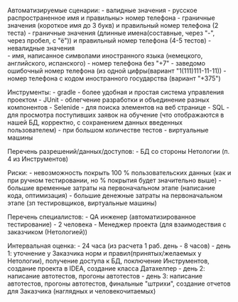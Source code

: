 Автоматизируемые сценарии: 
        - валидные значения
                - русское распространенное имя и правильны> номер телефона
                - граничные значения (короткое имя до 3 букв) и правильный номер телефона (2 теста)
                - граничные значения (длинные имена(составные, через "-", через пробел, с "ё")) и правильный номер телефона (4-5 тестов)
        - невалидные значения   
                - имя, написанное символами иностранного языка (немецкого, английского, испанского)
                - номер телефона без "+7"
                - заведомо ошибочный номер телефона (из одной цифры(вариант "1(111)111-11-11))
                - номер телефона с кодом иностранного государства (вариант "+375")

Инструменты: 
        - gradle - более удобная и простая система управления проектом
        - JUnit - облегчение разработки и объединение разных компонентов
        - Selenide - для поиска элементов на веб странице
        - SQL - для просмотра поступивших заявок на обучение (что отображаются в нашей БД, корректно, с сохранением данных введенных пользователем)
        - при большом количестве тестов - виртуальные машины

Перечень разрешений/данных/доступов:
        - БД со стороны Нетологии (п. 4 из Инструментов)

Риски:
        - невозможность покрыть 100 % пользовательских данных (как и при ручном тестировании, но % покрытия будет значительно выше)
        - большие временные затраты на первоначальном этапе (написание кода, оптимизация)
        - большие денежные затраты на первоначальном этапе (зп тестировщиков, виртуальные машины)

Перечень специалистов:
        - QA инженер (автоматизированное тестирование) - 2 человека 
        - Менеджер проекта (для взаимодествия с заказчиком (Нетологией))

Интервальная оценка:
        - 24 часа (из расчета 1 раб. день - 8 часов)
            - день 1: уточнение у Заказчика норм и правил(принятых/желаемых у Нетологии), получение доступа к БД, поключение Инструментов, создание проекта в IDEA, создание класса Датахелпер
            - день 2: написание автотестов, прогоны автотестов
            - день 3: написание автотестов, прогоны автотестов, финальные "штрихи", создание отчетов для Заказчика (наглядных и человекочитаемых)
           

